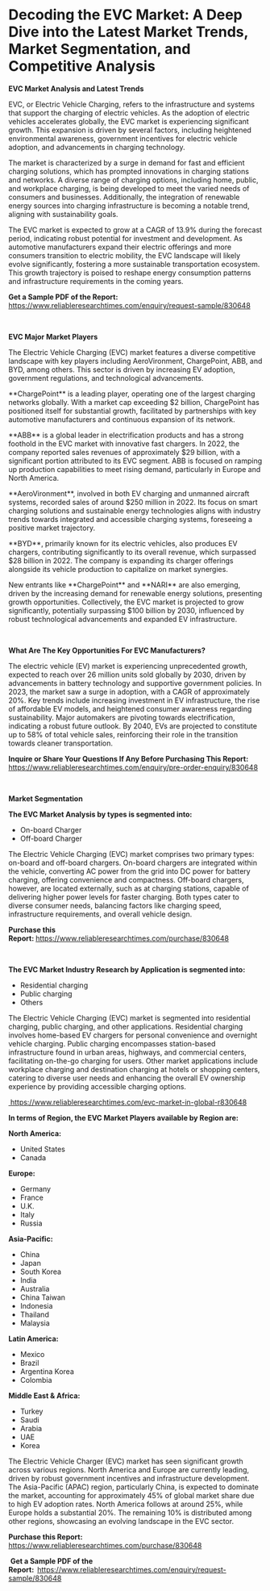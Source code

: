 <p><h1>Decoding the EVC Market: A Deep Dive into the Latest Market Trends, Market Segmentation, and Competitive Analysis</h1></p><p><strong>EVC Market Analysis and Latest Trends</strong></p>
<p><p>EVC, or Electric Vehicle Charging, refers to the infrastructure and systems that support the charging of electric vehicles. As the adoption of electric vehicles accelerates globally, the EVC market is experiencing significant growth. This expansion is driven by several factors, including heightened environmental awareness, government incentives for electric vehicle adoption, and advancements in charging technology. </p><p>The market is characterized by a surge in demand for fast and efficient charging solutions, which has prompted innovations in charging stations and networks. A diverse range of charging options, including home, public, and workplace charging, is being developed to meet the varied needs of consumers and businesses. Additionally, the integration of renewable energy sources into charging infrastructure is becoming a notable trend, aligning with sustainability goals.</p><p>The EVC market is expected to grow at a CAGR of 13.9% during the forecast period, indicating robust potential for investment and development. As automotive manufacturers expand their electric offerings and more consumers transition to electric mobility, the EVC landscape will likely evolve significantly, fostering a more sustainable transportation ecosystem. This growth trajectory is poised to reshape energy consumption patterns and infrastructure requirements in the coming years.</p></p>
<p><strong>Get a Sample PDF of the Report:&nbsp;</strong> <a href="https://www.reliableresearchtimes.com/enquiry/request-sample/830648?utm_campaign=2326&utm_medium=2&utm_source=Github&utm_content=ia&utm_term=17042025&utm_id=evc">https://www.reliableresearchtimes.com/enquiry/request-sample/830648</a></p>
<p>&nbsp;</p>
<p><strong>EVC Major Market Players</strong></p>
<p><p>The Electric Vehicle Charging (EVC) market features a diverse competitive landscape with key players including AeroVironment, ChargePoint, ABB, and BYD, among others. This sector is driven by increasing EV adoption, government regulations, and technological advancements.</p><p>**ChargePoint** is a leading player, operating one of the largest charging networks globally. With a market cap exceeding $2 billion, ChargePoint has positioned itself for substantial growth, facilitated by partnerships with key automotive manufacturers and continuous expansion of its network.</p><p>**ABB** is a global leader in electrification products and has a strong foothold in the EVC market with innovative fast chargers. In 2022, the company reported sales revenues of approximately $29 billion, with a significant portion attributed to its EVC segment. ABB is focused on ramping up production capabilities to meet rising demand, particularly in Europe and North America.</p><p>**AeroVironment**, involved in both EV charging and unmanned aircraft systems, recorded sales of around $250 million in 2022. Its focus on smart charging solutions and sustainable energy technologies aligns with industry trends towards integrated and accessible charging systems, foreseeing a positive market trajectory.</p><p>**BYD**, primarily known for its electric vehicles, also produces EV chargers, contributing significantly to its overall revenue, which surpassed $28 billion in 2022. The company is expanding its charger offerings alongside its vehicle production to capitalize on market synergies.</p><p>New entrants like **ChargePoint** and **NARI** are also emerging, driven by the increasing demand for renewable energy solutions, presenting growth opportunities. Collectively, the EVC market is projected to grow significantly, potentially surpassing $100 billion by 2030, influenced by robust technological advancements and expanded EV infrastructure.</p></p>
<p>&nbsp;</p>
<p><strong>What Are The Key Opportunities For EVC Manufacturers?</strong></p>
<p><p>The electric vehicle (EV) market is experiencing unprecedented growth, expected to reach over 26 million units sold globally by 2030, driven by advancements in battery technology and supportive government policies. In 2023, the market saw a surge in adoption, with a CAGR of approximately 20%. Key trends include increasing investment in EV infrastructure, the rise of affordable EV models, and heightened consumer awareness regarding sustainability. Major automakers are pivoting towards electrification, indicating a robust future outlook. By 2040, EVs are projected to constitute up to 58% of total vehicle sales, reinforcing their role in the transition towards cleaner transportation.</p></p>
<p><strong>Inquire or Share Your Questions If Any Before Purchasing This Report:</strong> <a href="https://www.reliableresearchtimes.com/enquiry/pre-order-enquiry/830648?utm_campaign=2326&utm_medium=2&utm_source=Github&utm_content=ia&utm_term=17042025&utm_id=evc">https://www.reliableresearchtimes.com/enquiry/pre-order-enquiry/830648</a></p>
<p>&nbsp;</p>
<p><strong>Market Segmentation</strong></p>
<p><strong>The EVC Market Analysis by types is segmented into:</strong></p>
<p><ul><li>On-board Charger</li><li>Off-board Charger</li></ul></p>
<p><p>The Electric Vehicle Charging (EVC) market comprises two primary types: on-board and off-board chargers. On-board chargers are integrated within the vehicle, converting AC power from the grid into DC power for battery charging, offering convenience and compactness. Off-board chargers, however, are located externally, such as at charging stations, capable of delivering higher power levels for faster charging. Both types cater to diverse consumer needs, balancing factors like charging speed, infrastructure requirements, and overall vehicle design.</p></p>
<p><strong>Purchase this Report:&nbsp;</strong><a href="https://www.reliableresearchtimes.com/purchase/830648?utm_campaign=2326&utm_medium=2&utm_source=Github&utm_content=ia&utm_term=17042025&utm_id=evc">https://www.reliableresearchtimes.com/purchase/830648</a></p>
<p>&nbsp;</p>
<p><strong>The EVC Market Industry Research by Application is segmented into:</strong></p>
<p><ul><li>Residential charging</li><li>Public charging</li><li>Others</li></ul></p>
<p><p>The Electric Vehicle Charging (EVC) market is segmented into residential charging, public charging, and other applications. Residential charging involves home-based EV chargers for personal convenience and overnight vehicle charging. Public charging encompasses station-based infrastructure found in urban areas, highways, and commercial centers, facilitating on-the-go charging for users. Other market applications include workplace charging and destination charging at hotels or shopping centers, catering to diverse user needs and enhancing the overall EV ownership experience by providing accessible charging options.</p></p>
<p><a href="https://www.reliableresearchtimes.com/evc-market-in-global-r830648?utm_campaign=2326&utm_medium=2&utm_source=Github&utm_content=ia&utm_term=17042025&utm_id=evc">&nbsp;https://www.reliableresearchtimes.com/evc-market-in-global-r830648</a></p>
<p><strong>In terms of Region, the EVC Market Players available by Region are:</strong></p>
<p>
    <p> <strong> North America: </strong>
        <ul>
            <li>United States</li>
            <li>Canada</li>
        </ul>
        </p> 
    <p> <strong> Europe: </strong>
        <ul>
            <li>Germany</li>
            <li>France</li>
            <li>U.K.</li>
            <li>Italy</li>
            <li>Russia</li>
        </ul>
        </p> 
    <p> <strong> Asia-Pacific: </strong>
        <ul>
            <li>China</li>
            <li>Japan</li>
            <li>South Korea</li>
            <li>India</li>
            <li>Australia</li>
            <li>China Taiwan</li>
            <li>Indonesia</li>
            <li>Thailand</li>
            <li>Malaysia</li>
        </ul>
        </p> 
    <p> <strong> Latin America: </strong>
        <ul>
            <li>Mexico</li>
            <li>Brazil</li>
            <li>Argentina Korea</li>
            <li>Colombia</li>
        </ul>
        </p> 
    <p> <strong> Middle East & Africa: </strong>
        <ul>
            <li>Turkey</li>
            <li>Saudi</li>
            <li>Arabia</li>
            <li>UAE</li>
            <li>Korea</li>
        </ul>
    </p>
    </p>
<p><p>The Electric Vehicle Charger (EVC) market has seen significant growth across various regions. North America and Europe are currently leading, driven by robust government incentives and infrastructure development. The Asia-Pacific (APAC) region, particularly China, is expected to dominate the market, accounting for approximately 45% of global market share due to high EV adoption rates. North America follows at around 25%, while Europe holds a substantial 20%. The remaining 10% is distributed among other regions, showcasing an evolving landscape in the EVC sector.</p></p>
<p><strong>Purchase this Report: </strong><a href="https://www.reliableresearchtimes.com/purchase/830648?utm_campaign=2326&utm_medium=2&utm_source=Github&utm_content=ia&utm_term=17042025&utm_id=evc">https://www.reliableresearchtimes.com/purchase/830648</a></p>
<p>&nbsp;<strong>Get a Sample PDF of the Report:&nbsp;&nbsp;</strong><a href="https://www.reliableresearchtimes.com/enquiry/request-sample/830648?utm_campaign=2326&utm_medium=2&utm_source=Github&utm_content=ia&utm_term=17042025&utm_id=evc">https://www.reliableresearchtimes.com/enquiry/request-sample/830648</a></p>
<p><strong></strong></p>
<p><p></p><p></p><p></p></p>